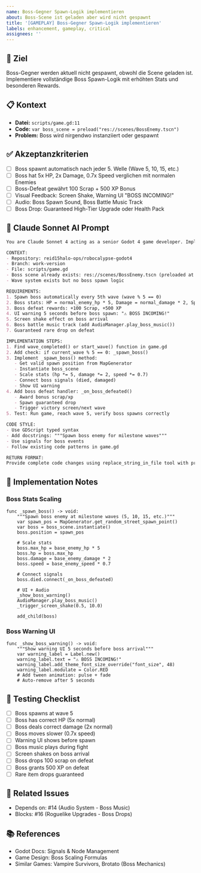 ```yaml
---
name: Boss-Gegner Spawn-Logik implementieren
about: Boss-Scene ist geladen aber wird nicht gespawnt
title: '[GAMEPLAY] Boss-Gegner Spawn-Logik implementieren'
labels: enhancement, gameplay, critical
assignees: ''
---
```


## 🎯 Ziel
Boss-Gegner werden aktuell nicht gespawnt, obwohl die Scene geladen ist. Implementiere vollständige Boss Spawn-Logik mit erhöhten Stats und besonderen Rewards.

## 📋 Kontext
- **Datei:** `scripts/game.gd:11`
- **Code:** `var boss_scene = preload("res://scenes/BossEnemy.tscn")`
- **Problem:** Boss wird nirgendwo instanziiert oder gespawnt

## ✅ Akzeptanzkriterien
- [ ] Boss spawnt automatisch nach jeder 5. Welle (Wave 5, 10, 15, etc.)
- [ ] Boss hat 5x HP, 2x Damage, 0.7x Speed verglichen mit normalen Enemies
- [ ] Boss-Defeat gewährt 100 Scrap + 500 XP Bonus
- [ ] Visual Feedback: Screen Shake, Warning UI "BOSS INCOMING!"
- [ ] Audio: Boss Spawn Sound, Boss Battle Music Track
- [ ] Boss Drop: Guaranteed High-Tier Upgrade oder Health Pack

## 🤖 Claude Sonnet AI Prompt

```markdown
You are Claude Sonnet 4 acting as a senior Godot 4 game developer. Implement boss spawning logic for the robocalypse-godot4 project.

CONTEXT:
- Repository: reid15halo-ops/robocalypse-godot4
- Branch: work-version
- File: scripts/game.gd
- Boss scene already exists: res://scenes/BossEnemy.tscn (preloaded at line 11)
- Wave system exists but no boss spawn logic

REQUIREMENTS:
1. Spawn boss automatically every 5th wave (wave % 5 == 0)
2. Boss stats: HP = normal_enemy_hp * 5, Damage = normal_damage * 2, Speed = normal_speed * 0.7
3. Boss defeat rewards: +100 Scrap, +500 XP
4. UI warning 5 seconds before boss spawn: "⚠️ BOSS INCOMING!"
5. Screen shake effect on boss arrival
6. Boss battle music track (add AudioManager.play_boss_music())
7. Guaranteed rare drop on defeat

IMPLEMENTATION STEPS:
1. Find wave_completed() or start_wave() function in game.gd
2. Add check: if current_wave % 5 == 0: _spawn_boss()
3. Implement _spawn_boss() method:
   - Get valid spawn position from MapGenerator
   - Instantiate boss_scene
   - Scale stats (hp *= 5, damage *= 2, speed *= 0.7)
   - Connect boss signals (died, damaged)
   - Show UI warning
4. Add boss defeat handler: _on_boss_defeated()
   - Award bonus scrap/xp
   - Spawn guaranteed drop
   - Trigger victory screen/next wave
5. Test: Run game, reach wave 5, verify boss spawns correctly

CODE STYLE:
- Use GDScript typed syntax
- Add docstrings: """Spawn boss enemy for milestone waves"""
- Use signals for boss events
- Follow existing code patterns in game.gd

RETURN FORMAT:
Provide complete code changes using replace_string_in_file tool with proper context (5 lines before/after).
```

## 📝 Implementation Notes

### Boss Stats Scaling
```gdscript
func _spawn_boss() -> void:
	"""Spawn boss enemy at milestone waves (5, 10, 15, etc.)"""
	var spawn_pos = MapGenerator.get_random_street_spawn_point()
	var boss = boss_scene.instantiate()
	boss.position = spawn_pos
	
	# Scale stats
	boss.max_hp = base_enemy_hp * 5
	boss.hp = boss.max_hp
	boss.damage = base_enemy_damage * 2
	boss.speed = base_enemy_speed * 0.7
	
	# Connect signals
	boss.died.connect(_on_boss_defeated)
	
	# UI + Audio
	_show_boss_warning()
	AudioManager.play_boss_music()
	_trigger_screen_shake(0.5, 10.0)
	
	add_child(boss)
```

### Boss Warning UI
```gdscript
func _show_boss_warning() -> void:
	"""Show warning UI 5 seconds before boss arrival"""
	var warning_label = Label.new()
	warning_label.text = "⚠️ BOSS INCOMING!"
	warning_label.add_theme_font_size_override("font_size", 48)
	warning_label.modulate = Color.RED
	# Add tween animation: pulse + fade
	# Auto-remove after 5 seconds
```

## 🧪 Testing Checklist
- [ ] Boss spawns at wave 5
- [ ] Boss has correct HP (5x normal)
- [ ] Boss deals correct damage (2x normal)
- [ ] Boss moves slower (0.7x speed)
- [ ] Warning UI shows before spawn
- [ ] Boss music plays during fight
- [ ] Screen shakes on boss arrival
- [ ] Boss drops 100 scrap on defeat
- [ ] Boss grants 500 XP on defeat
- [ ] Rare item drops guaranteed

## 🔗 Related Issues
- Depends on: #14 (Audio System - Boss Music)
- Blocks: #16 (Roguelike Upgrades - Boss Drops)

## 📚 References
- Godot Docs: Signals & Node Management
- Game Design: Boss Scaling Formulas
- Similar Games: Vampire Survivors, Brotato (Boss Mechanics)
